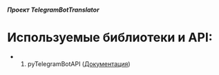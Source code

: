 ###### **Проект TelegramBotTranslator**

# **Используемыe библиотеки и API:**
* 1. pyTelegramBotAPI ([Документация](https://pytba.readthedocs.io/en/latest/index.html))
